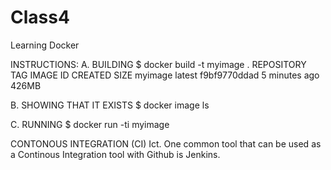 # Class4
Learning Docker

INSTRUCTIONS:
A. BUILDING
	$ docker build -t myimage .
	REPOSITORY	TAG	IMAGE ID	CREATED		SIZE
	myimage		latest	f9bf9770ddad	5 minutes ago	426MB

B. SHOWING THAT IT EXISTS
	$ docker image ls
	
C. RUNNING
	$ docker run -ti myimage


CONTONOUS INTEGRATION (CI)
	Ict.
	One common tool that can be used as a Continous Integration tool with Github is Jenkins. 
	
 
